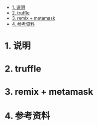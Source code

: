 <!-- TOC -->

- [1. 说明](#1-说明)
- [2. truffle](#2-truffle)
- [3. remix + metamask](#3-remix--metamask)
- [4. 参考资料](#4-参考资料)

<!-- /TOC -->


<a id="markdown-1-说明" name="1-说明"></a>
# 1. 说明

<a id="markdown-2-truffle" name="2-truffle"></a>
# 2. truffle

<a id="markdown-3-remix--metamask" name="3-remix--metamask"></a>
# 3. remix + metamask

<a id="markdown-4-参考资料" name="4-参考资料"></a>
# 4. 参考资料
